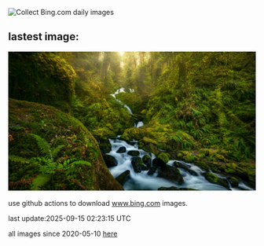 ![Collect Bing.com daily images](https://github.com/counter2015/bing-daily-images/workflows/Collect%20Bing.com%20daily%20images/badge.svg)
## lastest image:
![](images/img.jpg)

use github actions to download www.bing.com images.

last update:2025-09-15 02:23:15 UTC

all images since 2020-05-10 [here](https://github.com/counter2015/bing-daily-images/tree/master/images) 
